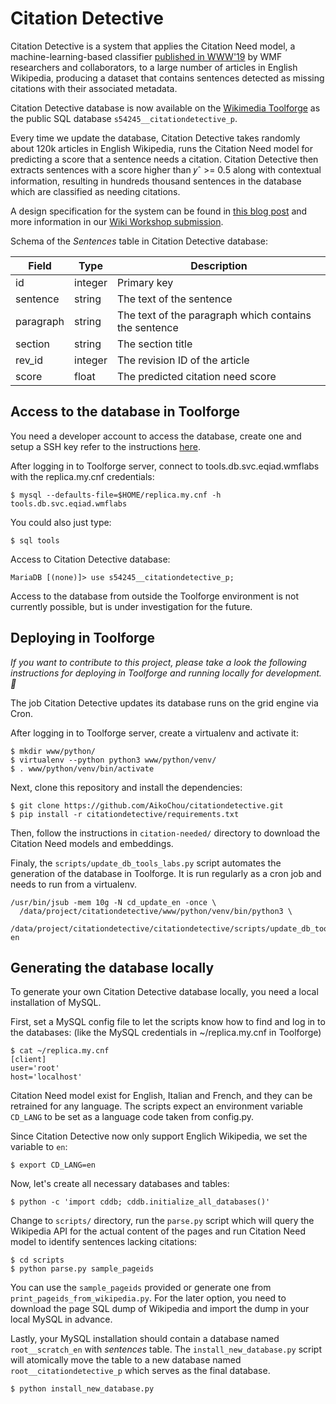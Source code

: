 # Citation Detective

Citation Detective is a system that applies the Citation Need model, a machine-learning-based classifier [published in WWW'19](https://arxiv.org/pdf/1902.11116.pdf) by WMF researchers and collaborators, to a large number of articles in English Wikipedia, producing a dataset that contains sentences detected as missing citations with their associated metadata.

Citation Detective database is now available on the [Wikimedia Toolforge](https://tools.wmflabs.org) as the public SQL database `s54245__citationdetective_p`.  

Every time we update the database, Citation Detective takes randomly about 120k articles in English Wikipedia, runs the Citation Need model for predicting a score that a sentence needs a citation. Citation Detective then extracts sentences with a score higher than 𝑦ˆ >= 0.5 along with contextual information, resulting in hundreds thousand sentences in the database which are classified as needing citations.

A design specification for the system can be found in [this blog post](https://rollingmist.home.blog/2019/12/20/citation-detective-design-specification/) and more information in our [Wiki Workshop submission](https://commons.wikimedia.org/wiki/File:Citation_Detective_WikiWorkshop2020.pdf).

Schema of the *Sentences* table in Citation Detective database:

| Field | Type | Description |
| --- | --- | --- |
| id | integer | Primary key |
| sentence | string | The text of the sentence |
| paragraph | string | The text of the paragraph which contains the sentence | 
| section | string | The section title |
| rev_id | integer | The revision ID of the article |
| score | float | The predicted citation need score |

## Access to the database in Toolforge
You need a developer account to access the database, create one and setup a SSH key refer to the instructions [here](https://wikitech.wikimedia.org/wiki/Portal:Toolforge/Quickstart).

After logging in to Toolforge server, connect to tools.db.svc.eqiad.wmflabs with the replica.my.cnf credentials:
```
$ mysql --defaults-file=$HOME/replica.my.cnf -h tools.db.svc.eqiad.wmflabs
```
You could also just type:
```
$ sql tools
```
Access to Citation Detective database:
```
MariaDB [(none)]> use s54245__citationdetective_p;
```
Access to the database from outside the Toolforge environment is not currently possible, but is under investigation for the future.

## Deploying in Toolforge
*If you want to contribute to this project, please take a look the following instructions for deploying in Toolforge and running locally for development. :slightly_smiling_face:*

The job Citation Detective updates its database runs on the grid engine via Cron.

After logging in to Toolforge server, create a virtualenv and activate it:
```
$ mkdir www/python/
$ virtualenv --python python3 www/python/venv/
$ . www/python/venv/bin/activate
```
Next, clone this repository and install the dependencies:
```
$ git clone https://github.com/AikoChou/citationdetective.git
$ pip install -r citationdetective/requirements.txt
```
Then, follow the instructions in `citation-needed/` directory to download the Citation Need models and embeddings.

Finaly, the `scripts/update_db_tools_labs.py` script automates the generation of the database in Toolforge. It is run regularly as a cron job and needs to run from a virtualenv.
```
/usr/bin/jsub -mem 10g -N cd_update_en -once \
  /data/project/citationdetective/www/python/venv/bin/python3 \
  /data/project/citationdetective/citationdetective/scripts/update_db_tools_labs.py en
```

## Generating the database locally
To generate your own Citation Detective database locally, you need a local installation of MySQL.

First, set a MySQL config file to let the scripts know how to find and log in to the databases: (like the MySQL credentials in ~/replica.my.cnf in Toolforge)
```
$ cat ~/replica.my.cnf
[client]
user='root'
host='localhost'
```
Citation Need model exist for English, Italian and French, and they can be retrained for any language. The scripts expect an environment variable `CD_LANG` to be set as a language code taken from config.py.

Since Citation Detective now only support Englich Wikipedia, we set the variable to `en`:
```
$ export CD_LANG=en
```
Now, let's create all necessary databases and tables:
```
$ python -c 'import cddb; cddb.initialize_all_databases()'
```
Change to `scripts/` directory, run the `parse.py` script which will query the Wikipedia API for the actual content of the pages and run Citation Need model to identify sentences lacking citations:
```
$ cd scripts
$ python parse.py sample_pageids
```
You can use the `sample_pageids` provided or generate one from `print_pageids_from_wikipedia.py`. For the later option, you need to download the page SQL dump of Wikipedia and import the dump in your local MySQL in advance.

Lastly, your MySQL installation should contain a database named `root__scratch_en` with *sentences* table. The `install_new_database.py` script will atomically move the table to a new database named `root__citationdetective_p` which serves as the final database.
```
$ python install_new_database.py
```
